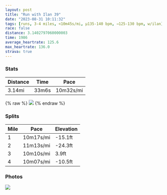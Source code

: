 ```yaml
---
layout: post
title: "Run with Ilan 39"
date: "2023-08-31 10:11:32"
tags: [runs, 3-4 miles, <10m45s/mi, μ135-140 bpm, →125-130 bpm, w/ilan]
race: false
distance: 3.1402797060000003
time: 1986
average_heartrate: 125.6
max_heartrate: 136.0
strava: true
---
```


### Stats

| Distance | Time | Pace |
|----------|------|------|
|3.14mi|33m6s|10m32s/mi|

{% raw %}
<img src='https://maps.googleapis.com/maps/api/staticmap?maptype=roadmap&path=enc:ekwwFztsbMC`@?NRbAEXKrALVZDFDTDAHLHXBBHATDRQz@KpAIb@e@~@U^CPD?\ZVNPTxAlAZFZNNPDL?FADY\i@|@Oj@k@hCEd@Of@KRUn@ERDx@DPIn@FNfAf@aAq@Q?GDI\Gd@ILEBcCwAqDcCCAWL_Ae@S??BBFXRPZUdA_A~B[~A[z@S`@?VFH|@j@b@NJ@@ADa@Nk@RkAZu@Lk@^gA?KOQQ_@E_@?WLMDcAMQa@Ys@c@y@]mBmAgAk@{AuA_@Oa@Ka@Uc@OYWsAcAcCwAc@ScAi@g@ISTK^[~@Wn@OTaAvCGj@GV_@KUM?C@i@d@cBRk@ZYTOP]Nm@@yAFIDUh@uA`@}@NMTd@`@b@\~@Hn@?`AJVVJjAv@r@X`Ax@nAv@r@\\Vr@`A\TtAn@X\h@ZHHl@VLKNEd@^BLAB[P_@\@LPFt@b@BZMb@C^e@jAGHIn@e@`AS~@GRAJJNb@L^\PJNE@Cf@uBFe@r@oBR_AWYEYASHUBa@SS]O_@Y]GEJ?Dv@n@@Ry@fCSTM\In@Wb@UlA?PJd@\XXP\F@[Rs@lBwF@ICG]SEo@?o@R{@F@dAj@vAhAz@h@XXb@Vt@^VTf@ZAEo@e@UIUYd@mADQ&key=AIzaSyC1MId7bFpkLXNAaYhBSTb8jLyiSqzbDtM&size=800x800&markers=color:yellow|label:S|40.75715,-73.99774&markers=color:green|label:F|40.75681000000002,-74.00478000000014'>
{% endraw %}

### Splits

| Mile | Pace | Elevation |
|------|------|-----------|
|1|10m17s/mi|-15.1ft|
|2|11m13s/mi|-24.3ft|
|3|10m10s/mi|3.9ft|
|4|10m07s/mi|-10.5ft|

### Photos
<img src='https://dgtzuqphqg23d.cloudfront.net/t3u8f3Dvo00Nc9FotZl70SdfqDQvEp1Y4EbNvWgZ9MM-723x768.jpg'>
